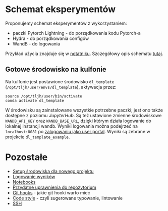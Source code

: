 # Schemat eksperymentów

Proponujemy schemat eksperymentów z wykorzystaniem:
- paczki Pytorch Lightning - do porządkowania kodu Pytorch-a 
- Hydra - do porządkowania configów
- WandB - do logowania

Przykład użycia znajduje się w [notatniku](notebooks/example_task.ipynb). Szczegółowy opis schematu [tutaj](docs/experiments_pipeline.md).

## Gotowe środowisko na kulfonie

Na kulfonie jest postawione środowisko `dl_template` (`/opt/tljh/user/envs/dl_template`), aktywacja przez:

```
source /opt/tljh/user/bin/activate
conda activate dl_template
```

W środowisku są zainstalowane wszystkie potrzebne paczki; jest ono także dostępne z poziomu *JupyterHub*. Są też ustawione zmienne środowiskowe `WANDB_API_KEY` oraz `WANDB_BASE_URL`, dzięki którym działa logowanie do lokalnej instancji wandb. Wyniki logowania można podejrzeć na `localhost:8081` po [zalogowaniu jako user portal](https://docs.google.com/document/d/1bxBiioSs0-n6ZHsaj25bcqrfqhSryWKK8euC9o9J64U/edit#heading=h.fvj32gx22jgq). Wyniki są zebrane w projekcie `dl_template_example`.


# Pozostałe

- [Setup środowiska dla nowego projektu](docs/setup_env.md)
- [Logowanie wyników](docs/logging.md)
- [Notebooks](docs/notebooks.md)
- [Przydatne uprawnienia do repozytorium](docs/set_permissions.md)
- [Git hooks](docs/git_hooks.md) - jakie git hooki warto mieć
- [Code style](docs/code_style.md) - czyli sugerowane typowanie, lintowanie
- [SSH](https://docs.google.com/document/d/1bxBiioSs0-n6ZHsaj25bcqrfqhSryWKK8euC9o9J64U/edit#heading=h.5w357sypyx69)

